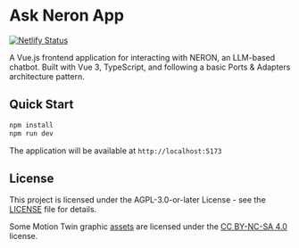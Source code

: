 # Ask Neron App

[![Netlify Status](https://api.netlify.com/api/v1/badges/49ec8f74-e14b-4a9d-ac0e-a3947e403301/deploy-status)](https://askneron.netlify.app/)

A Vue.js frontend application for interacting with NERON, an LLM-based chatbot. Built with Vue 3, TypeScript, and following a basic Ports & Adapters architecture pattern.

## Quick Start

```bash
npm install
npm run dev
```

The application will be available at `http://localhost:5173`

## License

This project is licensed under the AGPL-3.0-or-later License - see the [LICENSE](LICENSE) file for details.

Some Motion Twin graphic [assets](src/assets) are licensed under the [CC BY-NC-SA 4.0](https://creativecommons.org/licenses/by-nc-sa/4.0/) license.
